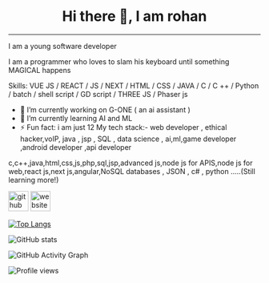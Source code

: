 <H1> <center> Hi there 👋, I am rohan </center></h1>
<hr>
I am a young software developer


I am a programmer who loves to slam his keyboard until something MAGICAL happens

Skills: VUE JS / REACT / JS / NEXT /  HTML / CSS / JAVA / C / C ++ / Python / batch / shell script / GD script / THREE JS / Phaser js

- 🔭 I’m currently working on G-ONE ( an ai assistant )
- 🌱 I’m currently learning AI and ML
- ⚡ Fun fact: i am just 12
My tech stack:-
web developer , ethical hacker,voIP, java , jsp , SQL , data science , ai,ml,game developer ,android developer ,api developer



c,c++,java,html,css,js,php,sql,jsp,advanced js,node js for APIS,node js for web,react js,next js,angular,NoSQL databases , JSON , c# , python .....(Still learning more!)

[<img src='https://cdn.jsdelivr.net/npm/simple-icons@3.0.1/icons/github.svg' alt='github' height='40'>](https://github.com/rohanCoderMan)  [<img src='https://cdn.jsdelivr.net/npm/simple-icons@3.0.1/icons/icloud.svg' alt='website' height='40'>](http://rohan-kumar.epizy.com/)

[![Top Langs](https://github-readme-stats.vercel.app/api/top-langs/?username=rohanCoderMan)](https://github.com/anuraghazra/github-readme-stats)

![GitHub stats](https://github-readme-stats.vercel.app/api?username=rohanCoderMan&show_icons=true&count_private=true)  

![GitHub Activity Graph](https://activity-graph.herokuapp.com/graph?username=rohanCoderMan)  

![Profile views](https://gpvc.arturio.dev/rohanCoderMan) 
